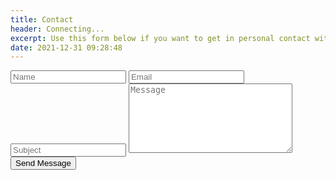 ```yaml
---
title: Contact
header: Connecting...
excerpt: Use this form below if you want to get in personal contact with me, and i'll make sure your personal information is handled with the utter most care.
date: 2021-12-31 09:28:48
---
```


<form class="mb-5" method="post" id="contact-form">


<input type="text" class="form-control error" required="true" name="name" id="name" placeholder="Name">
<input type="email" class="form-control error" required="true" name="email" id="email" placeholder="Email">
<input type="text" class="form-control" required="true" name="subject" id="subject" placeholder="Subject">
<textarea class="form-control" required="true" name="message" id="message" cols="30" rows="7" placeholder="Message"></textarea>

<div class="control-container">
    <input type="submit" value="Send Message" class="btn btn-primary rounded-0 py-2 px-4">
    <div class="g-recaptcha" data-sitekey="6Le3sd4dAAAAAF-bzYkrJggdMd0XuPtbo3EoL81_"></div>
</div>

<div id="captcha-validation" style="display: none; flex-direction: row; justify-content: end;">
    <p style="display: flex; color: red; font-size: 14px; align-self: end;">Please verify that you're not a robot.. (beep boop beep beep boop).</p>
</div>

<script src="https://www.google.com/recaptcha/api.js" async defer></script>
<script src="https://code.jquery.com/jquery-3.6.0.min.js" integrity="sha256-/xUj+3OJU5yExlq6GSYGSHk7tPXikynS7ogEvDej/m4=" crossorigin="anonymous"></script>

<script>
    let form = document.getElementById('contact-form');

    form.onsubmit = (e) => {
        e.preventDefault();

        if(grecaptcha.getResponse().length) {
            $("#captcha-validation").css("display", "none")

            $("input[type='submit']").val("Submitting...")
            $("input[type='submit']").attr("disabled", true)
        
            $.ajax({
                url: "https://script.google.com/macros/s/AKfycbxH8WG1LKFCKLxqnogx_STwozCKsSr2LTVsRvBHoUOOFKqDYWnLXd7pJIUMP8HXphaiBw/exec",
                method: "POST",
                dataType: "json",
                data: $("#contact-form").serialize(),
                success: function(response) {
                    
                    if(response.result == "success") {
                        window.location.href = '/contact-success';
                    }
                    else {
                        window.location.href = '/contact-error';
                    }
                },
                error: function() {
                    window.location.href = '/contact-error';
                }
            })
        } else {
            $("#captcha-validation").css("display", "flex")
        }   
    }
</script>

